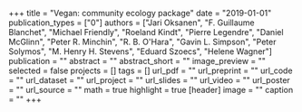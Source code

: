 +++
title = "Vegan: community ecology package"
date = "2019-01-01"
publication_types = ["0"]
authors = ["Jari Oksanen", "F. Guillaume Blanchet", "Michael Friendly", "Roeland Kindt", "Pierre Legendre", "Daniel McGlinn", "Peter R. Minchin", "R. B. O'Hara", "Gavin L. Simpson", "Peter Solymos", "M. Henry H. Stevens", "Eduard Szoecs", "Helene Wagner"]
publication = ""
abstract = ""
abstract_short = ""
image_preview = ""
selected = false
projects = []
tags = []
url_pdf = ""
url_preprint = ""
url_code = ""
url_dataset = ""
url_project = ""
url_slides = ""
url_video = ""
url_poster = ""
url_source = ""
math = true
highlight = true
[header]
image = ""
caption = ""
+++
